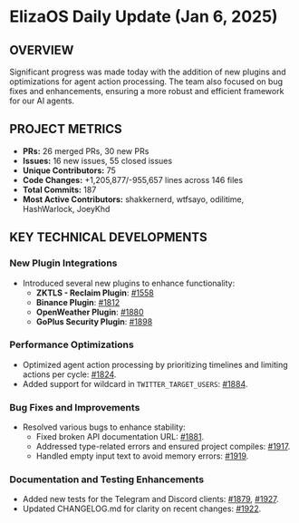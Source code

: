 # ElizaOS Daily Update (Jan 6, 2025)

## OVERVIEW 
Significant progress was made today with the addition of new plugins and optimizations for agent action processing. The team also focused on bug fixes and enhancements, ensuring a more robust and efficient framework for our AI agents.

## PROJECT METRICS
- **PRs:** 26 merged PRs, 30 new PRs
- **Issues:** 16 new issues, 55 closed issues
- **Unique Contributors:** 75
- **Code Changes:** +1,205,877/-955,657 lines across 146 files
- **Total Commits:** 187
- **Most Active Contributors:** shakkernerd, wtfsayo, odilitime, HashWarlock, JoeyKhd

## KEY TECHNICAL DEVELOPMENTS

### New Plugin Integrations
- Introduced several new plugins to enhance functionality:
  - **ZKTLS - Reclaim Plugin**: [#1558](https://github.com/elizaos/eliza/pull/1558)
  - **Binance Plugin**: [#1812](https://github.com/elizaos/eliza/pull/1812)
  - **OpenWeather Plugin**: [#1880](https://github.com/elizaos/eliza/pull/1880)
  - **GoPlus Security Plugin**: [#1898](https://github.com/elizaos/eliza/pull/1898)

### Performance Optimizations
- Optimized agent action processing by prioritizing timelines and limiting actions per cycle: [#1824](https://github.com/elizaos/eliza/pull/1824).
- Added support for wildcard in `TWITTER_TARGET_USERS`: [#1884](https://github.com/elizaos/eliza/pull/1884).

### Bug Fixes and Improvements
- Resolved various bugs to enhance stability:
  - Fixed broken API documentation URL: [#1881](https://github.com/elizaos/eliza/pull/1881).
  - Addressed type-related errors and ensured project compiles: [#1917](https://github.com/elizaos/eliza/pull/1917).
  - Handled empty input text to avoid memory errors: [#1919](https://github.com/elizaos/eliza/pull/1919).

### Documentation and Testing Enhancements
- Added new tests for the Telegram and Discord clients: [#1879](https://github.com/elizaos/eliza/pull/1879), [#1927](https://github.com/elizaos/eliza/pull/1927).
- Updated CHANGELOG.md for clarity on recent changes: [#1922](https://github.com/elizaos/eliza/pull/1922).